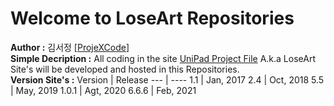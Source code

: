 # Welcome to <b>LoseArt</b> Repositories
<b>Author :</b> 김서정 [[ProjeXCode](https://projexcode.com)]
<br/>
<b>Simple Decription :</b> All coding in the site [UniPad Project File](https://loseart.com) A.k.a LoseArt Site's will be developed and hosted in this Repositories.
<br/>
<b>Version Site's :</b>
Version | Release
--- | ----
1.1 | Jan, 2017
2.4 | Oct, 2018
5.5 | May, 2019
1.0.1 | Agt, 2020
6.6.6 | Feb, 2021
